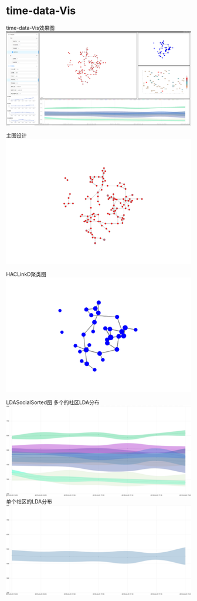 # time-data-Vis
time-data-Vis效果图
![Image text](https://github.com/ZhangLangZhong/time_data_vis/blob/master/src/assets/image/1.PNG)



主图设计
![Image text](https://github.com/ZhangLangZhong/time_data_vis/blob/master/src/assets/image/2.PNG)


HACLinkD聚类图
![Image text](https://github.com/ZhangLangZhong/time_data_vis/blob/master/src/assets/image/3.PNG)


LDASocialSorted图
    多个的社区LDA分布
![Image text](https://github.com/ZhangLangZhong/time_data_vis/blob/master/src/assets/image/7.PNG)
    单个社区的LDA分布
![Image text](https://github.com/ZhangLangZhong/time_data_vis/blob/master/src/assets/image/8.PNG)